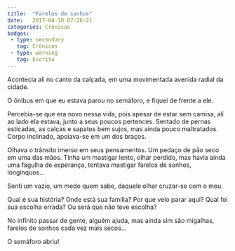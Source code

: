 ```yaml
---
title:  "Farelos de sonhos"
date:   2017-04-10 07:26:21
categories: Crônicas
badges:
 - type: secondary
   tag: Crônicas
 - type: warning
   tag: Escrita
---
```


Acontecia ali no canto da calçada, em uma movimentada avenida radial da cidade.

O ônibus em que eu estava parou no semáforo, e fiquei de frente a ele.

<!--more-->

Percebia-se que era novo nessa vida, pois apesar de estar sem camisa, alí ao lado ela estava, junto a seus poucos pertences. Sentado de pernas esticadas, as calças e sapatos bem sujos, mas ainda pouco maltratados. Corpo inclinado, apoiava-se em um dos braços.

Olhava o trânsito imerso em seus pensamentos. Um pedaço de pão seco em uma das mãos. Tinha um mastigar lento, olhar perdido, mas havia ainda uma fagulha de esperança, tentava mastigar farelos de sonhos, longínquos…

Senti um vazio, um medo quem sabe, daquele olhar cruzar-se com o meu.

Qual é sua história? Onde está sua família? Por que veio parar aqui? Qual foi sua escolha errada? Ou será que não teve escolha?

No infinito passar de gente, alguém ajuda, mas ainda sim são migalhas, farelos de sonhos cada vez mais secos…

O semáforo abriu!
